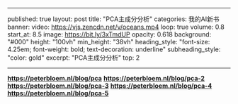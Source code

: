 ---
published: true
layout: post
title: "PCA主成分分析"
categories: 我的AI新书
banner:
  video: https://vjs.zencdn.net/v/oceans.mp4
  loop: true
  volume: 0.8
  start_at: 8.5
  image: https://bit.ly/3xTmdUP
  opacity: 0.618
  background: "#000"
  height: "100vh"
  min_height: "38vh"
  heading_style: "font-size: 4.25em; font-weight: bold; text-decoration: underline"
  subheading_style: "color: gold"
excerpt: "PCA主成分分析"
top: 2


----

**https://peterbloem.nl/blog/pca**
**https://peterbloem.nl/blog/pca-2**
**https://peterbloem.nl/blog/pca-3**
**https://peterbloem.nl/blog/pca-4**
**https://peterbloem.nl/blog/pca-5**

